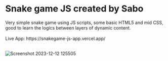 <h1>Snake game JS created by Sabo</h1>
Very simple snake game using JS scripts, some basic HTML5 and mid CSS, good to learn the logics between layers of dynamic content.
<br>
<br>
Live App: https://snakegame-js-app.vercel.app/
<br>
<br>

![Screenshot 2023-12-12 125505](https://github.com/JDsabo/snakegame-js-app/assets/82731778/9082afea-bf6f-4fe5-9157-54ffc6074771)
